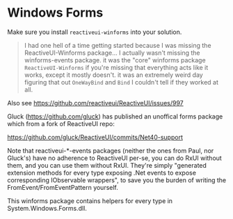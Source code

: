 # Windows Forms

Make sure you install `reactiveui-winforms` into your solution.

> I had one hell of a time getting started because I was missing the ReactiveUI-Winforms package...
> I actually wasn't missing the winforms-events package.  it was the "core" winforms package `ReactiveUI-Winforms`
> if you're missing that everything acts like it works, except it mostly doesn't.
> it was an extremely weird day figuring that out
> `OneWayBind` and `Bind` I couldn't tell if they worked at all.

Also see https://github.com/reactiveui/ReactiveUI/issues/997

Gluck (https://github.com/gluck) has published an unoffical forms package which from a fork of ReactiveUI repo:

https://github.com/gluck/ReactiveUI/commits/Net40-support

Note that reactiveui-*-events packages (neither the ones from Paul, nor Gluck's) have no adherence to ReactiveUI per-se, you can do RxUI without them, and you can use them without RxUI. They're simply "generated extension methods for every type exposing .Net events to expose corresponding IObservable wrappers", to save you the burden of writing the FromEvent/FromEventPattern yourself.

This winforms package contains helpers for every type in System.Windows.Forms.dll.